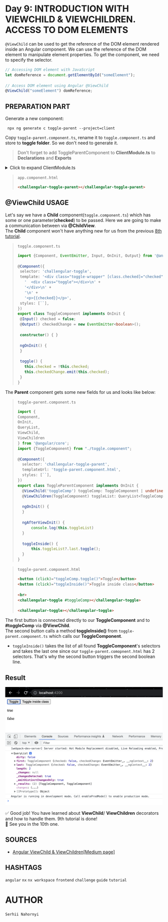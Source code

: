 # Day 9: INTRODUCTION WITH VIEWCHILD & VIEWCHILDREN. ACCESS TO DOM ELEMENTS

`@ViewChild` can be used to get the reference of the DOM element rendered inside an Angular component. We can use the reference of the DOM element to manipulate element properties. To get the component, we need to specify the selector.
```typescript
// Accessing DOM element with JavaScript
let domReference = document.getElementById("someElement");

// Access DOM element using Angular @ViewChild
@ViewChild("someElement") domReference;
```

## PREPARATION PART

Generate a new component:
```shell
 npx ng generate c toggle-parent --project=client   
```

Copy `toggle-parent.component.ts`, rename it to `toggle.component.ts` and store to **toggle folder**. So we don't need to generate it.   
> Don't forget to add ToggleParentComponent to **ClientModule.ts** to **Declarations** and **Exports** 
<details>
    <summary>Click to expand ClientModule.ts</summary>

```typescript
import { NgModule } from '@angular/core';
import { CommonModule } from '@angular/common';
import { BarComponent } from './bar/bar.component';
import { UserListComponent } from './user-list/user-list.component';
import { UserDetailComponent } from './user-detail/user-detail.component';
import { ToggleComponent } from './toggle/toggle.component';
import {ToggleParentComponent} from "./toggle/toggle-parent.component";

@NgModule({
  imports: [CommonModule],
  declarations: [
    BarComponent,
    UserListComponent,
    UserDetailComponent,
    ToggleComponent,
    ToggleParentComponent
  ],
  exports: [BarComponent, UserListComponent, ToggleComponent, ToggleParentComponent],
})
export class ClientModule {}

```
</details>

>`app.component.html`
>```html
><challengular-toggle-parent></challengular-toggle-parent>
>```


## @ViewChild USAGE

Let's say we have a **Child** component(`toggle.component.ts`) which has some or one parameter(**checked**) to be passed. Here we are going to make a communication between via **@ChildView**.   
The **Child** component won't have anything new for us from the previous [8th tutorial](day-8.md).
> `toggle.component.ts`
>```typescript
>import {Component, EventEmitter, Input, OnInit, Output} from '@angular/core';
>
>@Component({
>  selector: 'challengular-toggle',
>  template: '<div class="toggle-wrapper" [class.checked]="checked" tabindex="0" (click)="toggle()">\n' +
>    '  <div class="toggle"></div>\n' +
>    '</div>\n' +
>    '\n' +
>    '<p>{{checked}}</p>',
>  styles: [``],
>})
>export class ToggleComponent implements OnInit {
>  @Input() checked = false;
>  @Output() checkedChange = new EventEmitter<boolean>();
>
>  constructor() { }
>
>  ngOnInit() {
>  }
>
>  toggle() {
>    this.checked = !this.checked;
>    this.checkedChange.emit(this.checked);
>  }
>}
>```

The **Parent** component gets some new fields for us and looks like below:

>`toggle-parent.component.ts`
>```typescript
>import {
>Component,
>OnInit,
>QueryList,
>ViewChild,
>ViewChildren
>} from '@angular/core';
>import {ToggleComponent} from "./toggle.component";
>
>@Component({
>   selector: 'challengular-toggle-parent',
>   templateUrl: 'toggle-parent.component.html',
>   styles: [``],
>})
>export class ToggleParentComponent implements OnInit {
>   @ViewChild('toggleComp') toggleComp: ToggleComponent | undefined; //watching a selector with #toggleComp from toggle-parent.component.html
>   @ViewChildren(ToggleComponent) toggleList: QueryList<ToggleComponent> | undefined; //watching all selector of ToggleComponent. e.g. <challengular-toggle>
>
>   ngOnInit() {
>   }
>
>   ngAfterViewInit() {
>       console.log(this.toggleList)
>   }
>
>   toggleInside() {
>       this.toggleList?.last.toggle();
>   }
>}
>```

>`toggle-parent.component.html`
>```html
><button (click)="toggleComp.toggle()">Toggle</button>
><button (click)="toggleInside()">Toggle inside class</button>
>
><br>
><challengular-toggle #toggleComp></challengular-toggle>
>
><challengular-toggle></challengular-toggle>
>
>```

The first button is connected directly to our **ToggleComponent** and to **#toggleComp** via **@ViewChild**.  
The second button calls a method **toggleInside()** from `toggle-parent.component.ts` which calls our **ToggleComponent**.   
- `toggleInside()` takes the list of all found **ToggleComponent**'s selectors and takes the last one since our `toggle-parent.comopnent.html` has 2 **<challengular-toggle>** selectors. That's why the second button triggers the second boolean line.   

## Result
![](assets/Day9_01.png)


✅ Good job! You have learned about **ViewChild**/ **ViewChildren** decorators and how to handle them. 9th tutorial is done!   
👋 See you in the 10th one.

## SOURCES
- [Angular ViewChild & ViewChildren[Medium page]](https://javascript.plainenglish.io/angular-viewchild-and-viewchildren-fde2d252b9ab)

## HASHTAGS
`angular` `nx` `nx workspace` `frontend` `challenge` `guide` `tutorial`

# AUTHOR
`Serhii Nahornyi`